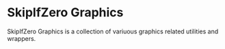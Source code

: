 # SkipIfZero Graphics
SkipIfZero Graphics is a collection of variuous graphics related utilities and wrappers.